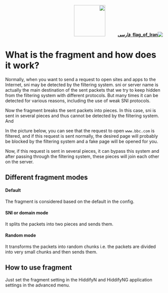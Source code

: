 <div dir="rtl" markdown="1">

[**![flag_of_Iran](https://user-images.githubusercontent.com/125398461/234186932-52f1fa82-52c6-417f-8b37-08fe9250a55f.png) &nbsp;فارسی**](https://github.com/hiddify/hiddify-config/wiki/%DA%A9%D8%A7%D8%B1%D8%A8%D8%B1%D8%AF-%D9%88-%D9%86%D8%AD%D9%88%D9%87-%D8%B9%D9%85%D9%84%DA%A9%D8%B1%D8%AF-%D9%81%D8%B1%DA%AF%D9%85%D9%86%D8%AA)&nbsp;&nbsp;&nbsp;&nbsp;&nbsp;&nbsp;&nbsp;&nbsp;&nbsp;&nbsp;<a href="https://github.com/hiddify/hiddify-config/wiki/All-tutorials-and-videos"><img width="100" src="https://github.com/hiddify/hiddify-config/assets/125398461/8ac5b906-105c-4b98-acf5-0e12e39e33f6" /></a>
</div>


# What is the fragment and how does it work?
Normally, when you want to send a request to open sites and apps to the Internet, sni may be detected by the filtering system. sni or server name is actually the main destination of the sent packets that we try to keep hidden from the filtering system with different protocols. But many times it can be detected for various reasons, including the use of weak SNI protocols.

Now the fragment breaks the sent packets into pieces. In this case, sni is sent in several pieces and thus cannot be detected by the filtering system. And

In the picture below, you can see that the request to open `www.bbc.com` is filtered, and if this request is sent normally, the desired page will probably be blocked by the filtering system and a fake page will be opened for you.

Now, if this request is sent in several pieces, it can bypass this system and after passing through the filtering system, these pieces will join each other on the server.



## Different fragment modes
#### Default
The fragment is considered based on the default in the config.

#### SNI or domain mode
It splits the packets into two pieces and sends them.

#### Random mode
It transforms the packets into random chunks i.e. the packets are divided into very small chunks and then sends them.


## How to use fragment
Just set the fragment setting in the HiddifyN and HiddifyNG application settings in the advanced menu.